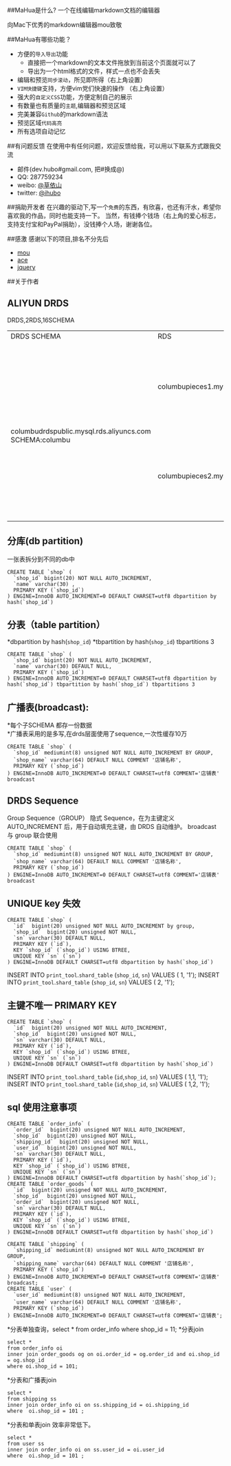##MaHua是什么?
一个在线编辑markdown文档的编辑器

向Mac下优秀的markdown编辑器mou致敬

##MaHua有哪些功能？

* 方便的`导入导出`功能
    *  直接把一个markdown的文本文件拖放到当前这个页面就可以了
    *  导出为一个html格式的文件，样式一点也不会丢失
* 编辑和预览`同步滚动`，所见即所得（右上角设置）
* `VIM快捷键`支持，方便vim党们快速的操作 （右上角设置）
* 强大的`自定义CSS`功能，方便定制自己的展示
* 有数量也有质量的`主题`,编辑器和预览区域
* 完美兼容`Github`的markdown语法
* 预览区域`代码高亮`
* 所有选项自动记忆

##有问题反馈
在使用中有任何问题，欢迎反馈给我，可以用以下联系方式跟我交流

* 邮件(dev.hubo#gmail.com, 把#换成@)
* QQ: 287759234
* weibo: [@草依山](http://weibo.com/ihubo)
* twitter: [@ihubo](http://twitter.com/ihubo)

##捐助开发者
在兴趣的驱动下,写一个`免费`的东西，有欣喜，也还有汗水，希望你喜欢我的作品，同时也能支持一下。
当然，有钱捧个钱场（右上角的爱心标志，支持支付宝和PayPal捐助），没钱捧个人场，谢谢各位。

##感激
感谢以下的项目,排名不分先后

* [mou](http://mouapp.com/) 
* [ace](http://ace.ajax.org/)
* [jquery](http://jquery.com)

##关于作者




## ALIYUN DRDS 

<html>
 <head>DRDS,2RDS,16SCHEMA</head>
 <body>
  <table> 
   <tbody>
    <tr> 
     <td>DRDS SCHEMA</td> 
     <td>RDS</td> 
     <td>RDS SCHEMA</td> 
    </tr> 
    <tr> 
     <td rowspan="16"> <br /> columbudrdspublic.mysql.rds.aliyuncs.com<br /> SCHEMA:columbu </td> 
     <td rowspan="8">columbupieces1.mysql.rds.aliyuncs.com</td> 
     <td>columbu_jmay_0000</td> 
    </tr> 
    <tr>
     <td>columbu_jmay_0001</td>
    </tr>
    <tr>
     <td>columbu_jmay_0002</td>
    </tr>
    <tr>
     <td>columbu_jmay_0003</td>
    </tr>
    <tr>
     <td>columbu_jmay_0004</td>
    </tr>
    <tr>
     <td>columbu_jmay_0005</td>
    </tr>
    <tr>
     <td>columbu_jmay_0006</td>
    </tr>
    <tr>
     <td>columbu_jmay_0007</td>
    </tr> 
    <tr> 
     <td rowspan="8">columbupieces2.mysql.rds.aliyuncs.com</td> 
     <td>columbu_jmay_0008</td> 
    </tr> 
    <tr>
     <td>columbu_jmay_0009</td>
    </tr>
    <tr>
     <td>columbu_jmay_0010</td>
    </tr>
    <tr>
     <td>columbu_jmay_0011</td>
    </tr>
    <tr>
     <td>columbu_jmay_0012</td>
    </tr>
    <tr>
     <td>columbu_jmay_0013</td>
    </tr>
    <tr>
     <td>columbu_jmay_0014</td>
    </tr>
    <tr>
     <td>columbu_jmay_0015</td>
    </tr> 
   </tbody>
  </table>
 </body>
</html>

## 分库(db partition)

一张表拆分到不同的db中
```mysql
CREATE TABLE `shop` (
  `shop_id` bigint(20) NOT NULL AUTO_INCREMENT,
  `name` varchar(30) ,
  PRIMARY KEY (`shop_id`)
) ENGINE=InnoDB AUTO_INCREMENT=0 DEFAULT CHARSET=utf8 dbpartition by hash(`shop_id`)
```
## 分表（table partition）
*dbpartition by hash(`shop_id`) 
*tbpartition by hash(`shop_id`) tbpartitions 3
``` 
CREATE TABLE `shop` (
  `shop_id` bigint(20) NOT NULL AUTO_INCREMENT,
  `name` varchar(30) DEFAULT NULL,
  PRIMARY KEY (`shop_id`)
) ENGINE=InnoDB AUTO_INCREMENT=0 DEFAULT CHARSET=utf8 dbpartition by hash(`shop_id`) tbpartition by hash(`shop_id`) tbpartitions 3
``` 

## 广播表(broadcast):
*每个子SCHEMA 都存一份数据  
*广播表采用的是多写,在drds层面使用了sequence,一次性缓存10万
``` 
CREATE TABLE `shop` (
  `shop_id` mediumint(8) unsigned NOT NULL AUTO_INCREMENT BY GROUP,
  `shop_name` varchar(64) DEFAULT NULL COMMENT '店铺名称',
  PRIMARY KEY (`shop_id`)
) ENGINE=InnoDB AUTO_INCREMENT=0 DEFAULT CHARSET=utf8 COMMENT='店铺表' broadcast
``` 


## DRDS Sequence
Group Sequence（GROUP）
隐式 Sequence，在为主键定义 AUTO_INCREMENT 后，用于自动填充主键，由 DRDS 自动维护。
broadcast 与 group 联合使用
``` 
CREATE TABLE `shop` (
  `shop_id` mediumint(8) unsigned NOT NULL AUTO_INCREMENT BY GROUP,
  `shop_name` varchar(64) DEFAULT NULL COMMENT '店铺名称',
  PRIMARY KEY (`shop_id`)
) ENGINE=InnoDB AUTO_INCREMENT=0 DEFAULT CHARSET=utf8 COMMENT='店铺表' broadcast
``` 
## UNIQUE key 失效
``` 
CREATE TABLE `shop` (
  `id`  bigint(20) unsigned NOT NULL AUTO_INCREMENT by group,
  `shop_id`  bigint(20) unsigned NOT NULL,
  `sn` varchar(30) DEFAULT NULL,
  PRIMARY KEY (`id`),
  KEY `shop_id` (`shop_id`) USING BTREE,
  UNIQUE KEY `sn` (`sn`)
) ENGINE=InnoDB DEFAULT CHARSET=utf8 dbpartition by hash(`shop_id`) 
``` 
INSERT INTO `print_tool`.`shard_table` (`shop_id`, `sn`) VALUES ( 1, '1');
INSERT INTO `print_tool`.`shard_table` (`shop_id`, `sn`) VALUES ( 2, '1');
## 主键不唯一 PRIMARY KEY
``` 
CREATE TABLE `shop` (
  `id`  bigint(20) unsigned NOT NULL AUTO_INCREMENT,
  `shop_id`  bigint(20) unsigned NOT NULL,
  `sn` varchar(30) DEFAULT NULL,
  PRIMARY KEY (`id`),
  KEY `shop_id` (`shop_id`) USING BTREE,
  UNIQUE KEY `sn` (`sn`)
) ENGINE=InnoDB DEFAULT CHARSET=utf8 dbpartition by hash(`shop_id`) 
``` 
INSERT INTO `print_tool`.`shard_table` (`id`,`shop_id`, `sn`) VALUES ( 1,1, '1');
INSERT INTO `print_tool`.`shard_table` (`id`,`shop_id`, `sn`) VALUES ( 1,2, '1');
## sql 使用注意事项
``` 
CREATE TABLE `order_info` (
  `order_id`  bigint(20) unsigned NOT NULL AUTO_INCREMENT,
  `shop_id`  bigint(20) unsigned NOT NULL,
  `shipping_id`  bigint(20) unsigned NOT NULL,
  `user_id`  bigint(20) unsigned NOT NULL,
  `sn` varchar(30) DEFAULT NULL,
  PRIMARY KEY (`id`),
  KEY `shop_id` (`shop_id`) USING BTREE,
  UNIQUE KEY `sn` (`sn`)
) ENGINE=InnoDB DEFAULT CHARSET=utf8 dbpartition by hash(`shop_id`);
CREATE TABLE `order_goods` (
  `id`  bigint(20) unsigned NOT NULL AUTO_INCREMENT,
  `shop_id`  bigint(20) unsigned NOT NULL,
  `order_id`  bigint(20) unsigned NOT NULL,
  `sn` varchar(30) DEFAULT NULL,
  PRIMARY KEY (`id`),
  KEY `shop_id` (`shop_id`) USING BTREE,
  UNIQUE KEY `sn` (`sn`)
) ENGINE=InnoDB DEFAULT CHARSET=utf8 dbpartition by hash(`shop_id`)
``` 
``` 
CREATE TABLE `shipping` (
  `shipping_id` mediumint(8) unsigned NOT NULL AUTO_INCREMENT BY GROUP,
  `shipping_name` varchar(64) DEFAULT NULL COMMENT '店铺名称',
  PRIMARY KEY (`shop_id`)
) ENGINE=InnoDB AUTO_INCREMENT=0 DEFAULT CHARSET=utf8 COMMENT='店铺表' broadcast;
CREATE TABLE `user` (
  `user_id` mediumint(8) unsigned NOT NULL AUTO_INCREMENT,
  `user_name` varchar(64) DEFAULT NULL COMMENT '店铺名称',
  PRIMARY KEY (`shop_id`)
) ENGINE=InnoDB AUTO_INCREMENT=0 DEFAULT CHARSET=utf8 COMMENT='店铺表';
``` 

*分表单独查询，select * from order_info where shop_id = 11;
*分表join
``` 
select * 
from order_info oi 
inner join order_goods og on oi.order_id = og.order_id and oi.shop_id = og.shop_id 
where oi.shop_id = 101;
``` 
*分表和广播表join
``` 
select *
from shipping ss 
inner join order_info oi on ss.shipping_id = oi.shipping_id 
where  oi.shop_id = 101 ;
``` 
*分表和单表join 效率非常低下。 
``` 
select *
from user ss 
inner join order_info oi on ss.user_id = oi.user_id 
where  oi.shop_id = 101 ;
``` 
